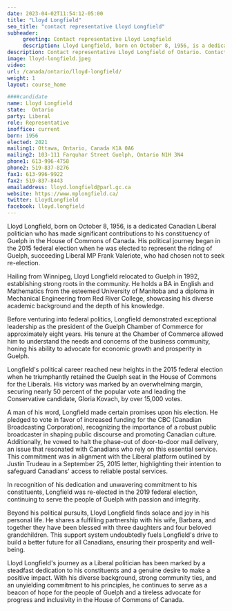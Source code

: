 ```yaml
---
date: 2023-04-02T11:54:12-05:00
title: "Lloyd Longfield"
seo_title: "contact representative Lloyd Longfield"
subheader:
     greeting: Contact representative Lloyd Longfield
     description: Lloyd Longfield, born on October 8, 1956, is a dedicated Canadian Liberal politician who has made significant contributions to his constituency of Guelph in the House of Commons of Canada.
description: Contact representative Lloyd Longfield of Ontario. Contact information for Lloyd Longfield includes email address, phone number, and mailing address.
image: lloyd-longfield.jpeg
video:
url: /canada/ontario/lloyd-longfield/
weight: 1
layout: course_home

####candidate
name: Lloyd Longfield
state:	Ontario
party: Liberal
role: Representative
inoffice: current
born: 1956
elected: 2021
mailing1: Ottawa, Ontario, Canada K1A 0A6
mailing2: 103-111 Farquhar Street Guelph, Ontario N1H 3N4
phone1: 613-996-4758
phone2: 519-837-8276
fax1: 613-996-9922
fax2: 519-837-8443
emailaddress: lloyd.longfield@parl.gc.ca
website: https://www.mplongfield.ca/
twitter: LloydLongfield
facebook: lloyd.longfield
---
```


Lloyd Longfield, born on October 8, 1956, is a dedicated Canadian Liberal politician who has made significant contributions to his constituency of Guelph in the House of Commons of Canada. His political journey began in the 2015 federal election when he was elected to represent the riding of Guelph, succeeding Liberal MP Frank Valeriote, who had chosen not to seek re-election.

Hailing from Winnipeg, Lloyd Longfield relocated to Guelph in 1992, establishing strong roots in the community. He holds a BA in English and Mathematics from the esteemed University of Manitoba and a diploma in Mechanical Engineering from Red River College, showcasing his diverse academic background and the depth of his knowledge.

Before venturing into federal politics, Longfield demonstrated exceptional leadership as the president of the Guelph Chamber of Commerce for approximately eight years. His tenure at the Chamber of Commerce allowed him to understand the needs and concerns of the business community, honing his ability to advocate for economic growth and prosperity in Guelph.

Longfield's political career reached new heights in the 2015 federal election when he triumphantly retained the Guelph seat in the House of Commons for the Liberals. His victory was marked by an overwhelming margin, securing nearly 50 percent of the popular vote and leading the Conservative candidate, Gloria Kovach, by over 15,000 votes.

A man of his word, Longfield made certain promises upon his election. He pledged to vote in favor of increased funding for the CBC (Canadian Broadcasting Corporation), recognizing the importance of a robust public broadcaster in shaping public discourse and promoting Canadian culture. Additionally, he vowed to halt the phase-out of door-to-door mail delivery, an issue that resonated with Canadians who rely on this essential service. This commitment was in alignment with the Liberal platform outlined by Justin Trudeau in a September 25, 2015 letter, highlighting their intention to safeguard Canadians' access to reliable postal services.

In recognition of his dedication and unwavering commitment to his constituents, Longfield was re-elected in the 2019 federal election, continuing to serve the people of Guelph with passion and integrity.

Beyond his political pursuits, Lloyd Longfield finds solace and joy in his personal life. He shares a fulfilling partnership with his wife, Barbara, and together they have been blessed with three daughters and four beloved grandchildren. This support system undoubtedly fuels Longfield's drive to build a better future for all Canadians, ensuring their prosperity and well-being.

Lloyd Longfield's journey as a Liberal politician has been marked by a steadfast dedication to his constituents and a genuine desire to make a positive impact. With his diverse background, strong community ties, and an unyielding commitment to his principles, he continues to serve as a beacon of hope for the people of Guelph and a tireless advocate for progress and inclusivity in the House of Commons of Canada.
